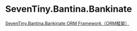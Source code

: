 # SevenTiny.Bantina.Bankinate
[SevenTiny.Bantina.Bankinate ORM Framework（ORM框架）](https://github.com/sevenTiny/SevenTiny.Bantina.Bankinate/wiki)
